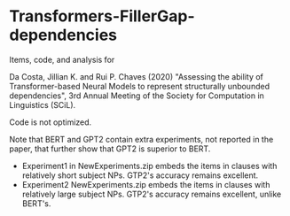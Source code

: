 # Transformers-FillerGap-dependencies

Items, code, and analysis for 

Da Costa, Jillian K. and Rui P. Chaves (2020) "Assessing the ability of Transformer-based Neural Models to represent structurally unbounded dependencies", 3rd Annual Meeting of the Society for Computation in Linguistics (SCiL).

Code is not optimized.

Note that BERT and GPT2 contain extra experiments, not reported in the paper, that further show that GPT2 is superior to BERT.
- Experiment1 in NewExperiments.zip embeds the items in clauses with relatively short subject NPs. GTP2's accuracy remains excellent.
- Experiment2 NewExperiments.zip embeds the items in clauses with relatively large subject NPs. GTP2's accuracy remains excellent, unlike BERT's.
